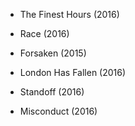 * The Finest Hours (2016)

* Race (2016)

* Forsaken (2015)

* London Has Fallen (2016)

* Standoff (2016)

* Misconduct (2016)
